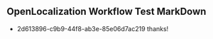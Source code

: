## OpenLocalization Workflow Test MarkDown
* 2d613896-c9b9-44f8-ab3e-85e06d7ac219 
thanks!<!--HONumber=Mar16_HO2-->
